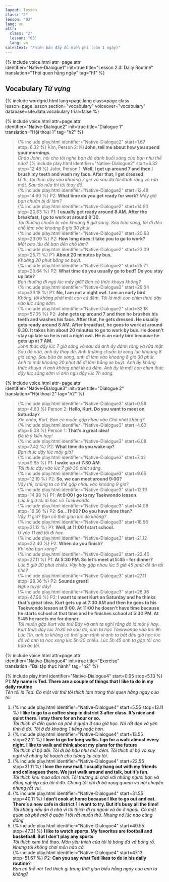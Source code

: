 ```yaml
---
layout: lesson
class: "2"
lesson: "03"
lang: vn
attr:
  class: "2"
  lesson: "03"
  lang: vn
salestext: "Phiên bản đầy đủ miễn phí (còn 1 ngày)"
---
```


{%  include voice.html attr=page.attr  
	identifier="Native-Dialogue1"  init=true
	title="Lesson 2.3: Daily Routine"        
	translation="Thói quen hằng ngày"
    tag="h1" %}


## Vocabulary   *Từ vựng*

{% include wordgrid.html lang=page.lang
		class=page.class 
		lesson=page.lesson 
		section="vocabulary"
		voiceover="vocabulary"
		database=site.data.vocabulary 
		trial=false %}

{%  include voice.html attr=page.attr  
	identifier="Native-Dialogue2"  init=true
	title="Dialogue 1"        
	translation="Hội thoại 1"
    tag="h2" %}

> {% include play.html identifier="Native-Dialogue2" start=1.67 stop=6.32 %} Kim, Person 2: **Hi John, tell me about how you spend your mornings.**  
> *Chào John, nói cho tôi nghe bạn đã dành buổi sáng của bạn như thế nào?*
> {% include play.html identifier="Native-Dialogue2" start=6.32 stop=12.48 %} John, Person 1: **Well, I get up around 7 and then I brush my teeth and wash my face. After that, I get dressed**   
*Ừ thì, tôi thức dậy vào khoảng 7 giờ và sau đó tôi đánh răng và rửa mặt. Sau đó nữa thì tôi thay đồ.*   
> {% include play.html identifier="Native-Dialogue2" start=12.48 stop=14.90 %} P2: **What time do you get ready for work?** 
> *Mấy giờ bạn chuẩn bị đi làm?*  
> {% include play.html identifier="Native-Dialogue2" start=14.90 stop=20.63 %} P1: **I usually get ready around 8 AM. After the breakfast, I go to work at around 8:30.**  
> *Tôi thường chuẩn bị vào khoảng 8 giờ sáng. Sau bữa sáng, tôi đi đến chỗ làm vào khoảng 8 giờ 30 phút.*   
> {% include play.html identifier="Native-Dialogue2" start=20.63 stop=23.09 %} P2: **How long does it take you to go to work?**   
> *Mất bao lâu để bạn đến chỗ làm?*   
> {% include play.html identifier="Native-Dialogue2" start=23.09 stop=25.71 %} P1: **About 20 minutes by bus.**  
> *Khoảng 20 phút bằng xe buýt.*   
> {% include play.html identifier="Native-Dialogue2" start=25.71 stop=29.64 %} P2: **What time do you usually go to bed? Do you stay up late?**  
> *Bạn thường đi ngủ lúc mấy giờ? Bạn có thức khuya không?*   
> {% include play.html identifier="Native-Dialogue2" start=29.64 stop=33.18 %} P1: **No, I am not a night owl. I am an early bird**   
> *Không, tôi không phải một con cú đêm. Tôi là một con chim thức dậy vào lúc sáng sớm.*   
> {% include play.html identifier="Native-Dialogue2" start=33.18 stop=57.05 %} P2: **John gets up around 7 and then he brushes his teeth and washes his face. After that, he gets dressed. He usually gets ready around 8 AM. After breakfast, he goes to work at around 8.30. It takes him about 20 minutes to go to work by bus. He doesn’t stay up late so he is not a night owl. He is an early bird because he gets up at 7 AM.**  
> *John thức dậy lúc 7 giờ sáng và sau đó anh ấy đánh răng và rửa  mặt. Sau đó nữa, anh ấy thay đồ. Anh thường chuẩn bị xong lúc khoảng 8 giờ sáng. Sau bữa ăn sáng, anh đi làm vào khoảng 8 giờ 30 phút. Anh ta mất khoảng 20 phút để đi làm bằng xe buýt. Anh ấy không thức khuya vì anh không phải là cú đêm. Anh ấy là một con chim thức dậy lúc sáng sớm vì anh ngủ dậy lúc 7h sáng.*   

 
{%  include voice.html attr=page.attr  
	identifier="Native-Dialogue3"  init=true
	title="Dialogue 2"        
	translation="Hội thoại 2"
    tag="h2" %} 
 
> {% include play.html identifier="Native-Dialogue3" start=0.58 stop=4.63 %} Person 2: **Hello, Kurt. Do you want to meet on Saturday?**   
> *Xin chào, Kurt. Bạn có muốn gặp nhau vào Chủ nhật không?*  
> {% include play.html identifier="Native-Dialogue3" start=4.63 stop=6.08 %} Person 1: **That’s a great idea!**  
> *Đó là ý kiến hay!*   
> {% include play.html identifier="Native-Dialogue3" start=6.08 stop=7.42 %} P2: **What time do you wake up?**   
> *Bạn thức dậy lúc mấy giờ?*   
> {% include play.html identifier="Native-Dialogue3" start=7.42 stop=9.65 %} P1: **I wake up at 7:30 AM.**   
> *Tôi thức dậy vào lúc 7 giờ 30 phút sáng.*   
> {% include play.html identifier="Native-Dialogue3" start=9.65 stop=12.19 %} P2: **So, we can meet around 9:00?**  
> *Vậy thì, chúng ta có thể gặp nhau vào khoảng 9 giờ?*   
> {% include play.html identifier="Native-Dialogue3" start=12.19 stop=14.98 %} P1: **At 9:00 I go to my Taekwondo lesson.**  
> *Lúc 9 giờ tôi đi học võ Taekwondo.*   
> {% include play.html identifier="Native-Dialogue3" start=14.98 stop=18.56 %} P2: **So…11:00? Do you have time then?**   
> *Vậy 11 giờ? Bạn có thời gian lúc đó không?*  
> {% include play.html identifier="Native-Dialogue3" start=18.56 stop=21.12 %} P1: **Well, at 11:00 I start school.**  
> *Ừ vào 11 giờ tôi đi học.*   
> {% include play.html identifier="Native-Dialogue3" start=21.12 stop=22.40 %} P2: **When do you finish?**  
> *Khi nào bạn xong?*  
> {% include play.html identifier="Native-Dialogue3" start=22.40 stop=27.11 %} P1: **At 5:30 PM. So let’s meet at 5:45 – for dinner?**  
> *Lúc 5 giờ 30 phút chiều. Vậy hãy gặp nhau lúc 5 giờ 45 phút để ăn tối nhé?*  
> {% include play.html identifier="Native-Dialogue3" start=27.11 stop=28.36 %} P2: **Sounds great!**   
> *Nghe tuyệt đấy!*     
>{% include play.html identifier="Native-Dialogue3" start=28.36 stop=47.96 %} P2: **I want to meet Kurt on Saturday and he thinks that’s great idea. Kurt gets up at 7:30 AM and then he goes to his Taekwondo lesson at 9:00. At 11:00 he doesn’t have time because he starts school at that time and he finishes school at 5:30 PM. At 5:45 he meets me for dinner.**    
> *Tôi muốn gặp Kurt vào thứ Bảy và anh ta nghĩ rằng đó là một ý hay. Kurt thức dậy lúc 7h30 và sau đó, anh ta học Taekwondo vào lúc 9h. Lúc 11h, anh ta không có thời gian rảnh vì anh ta bắt đầu giờ học lúc đó và anh ta học xong lúc 5h:30 chiều. Lúc 5h:45 anh ta gặp tôi cho bữa ăn tối.*  

{%  include voice.html attr=page.attr  
	identifier="Native-Dialogue4"  init=true
	title="Exercise"        
	translation="Bài tập thực hành"
    tag="h2" %} 

{% include play.html identifier="Native-Dialogue4" start=0.95 stop=5.13 %} P1: **My name is Ted. There are a couple of things that I like to do in my daily routine**  
*Tên tôi là Ted. Có một vài thứ tôi thích làm trong thói quen hằng ngày của tôi.*  
1. {% include play.html identifier="Native-Dialogue4" start=5.55 stop=13.11 %} **I like to go to a coffee shop in district 3 after class. It’s nice and quiet there. I stay there for an hour or so.**   
*Tôi thích đi đến quán cà phê ở quận 3 sau giờ học. Nó rất đẹp và yên tĩnh ở đó. Tôi ở đó khoảng 1 tiếng hoặc hơn.*   
2. {% include play.html identifier="Native-Dialogue4" start=13.55 stop=22.11 %} **I love to go for long walks. I go for a walk almost every night. I like to walk and think about my plans for the future**   
*Tôi thích đi bộ dài. Tôi đi bộ hầu như mỗi đêm. Tôi thích đi bộ và suy nghĩ về những kế hoạch cho tương lai của tôi.*   
3. {% include play.html identifier="Native-Dialogue4" start=22.55 stop=31.11 %} **I love the new mall. I usually hang out with my friends and colleagues there. We just walk around and talk, but it’s fun.**   
*Tôi thích khu mua sắm mới. Tôi thường đi chơi với những người bạn và đồng nghiệp của tôi ở đó. Chúng tôi chỉ đi bộ xung quanh và nói chuyện nhưng rất vui.*   
4. {% include play.html identifier="Native-Dialogue4" start=31.55 stop=40.11 %} **I don’t cook at home because I like to go out and eat. There’s a new cafe in district 1 I want to try. But it’s busy all the time!**    
*Tôi không nấu ăn ở nhà vì tôi thích đi ra ngoài và ăn ở ngoài. Có một quán cà phê mới ở quận 1 tôi rất muốn thử. Nhưng nó lúc nào cũng đông.*    
5. {% include play.html identifier="Native-Dialogue4" start=40.55 stop=47.31 %} **I like to watch sports. My favorites are football and basketball. But I don’t play any sports**    
*Tôi thích xem thể thao. Môn yêu thích của tôi là bóng đá và bóng rổ. Nhưng tôi không chơi môn nào cả.*    
{% include play.html identifier="Native-Dialogue4" start=47.13 stop=51.67 %} P2: **Can you say what Ted likes to do in his daily routine?**   
*Bạn có thể nói Ted thích gì trong thời gian biểu hằng ngày của anh ta không?*   

